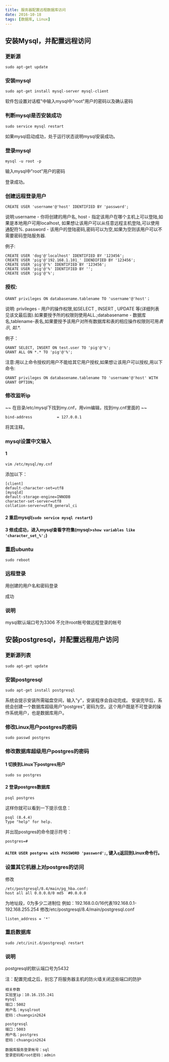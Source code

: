 ```yaml
---
title: 服务器配置远程数据库访问
date: 2016-10-18
tags: [数据库, Linux]
---
```


## 安装Mysql，并配置远程访问

### 更新源

    sudo apt-get update


### 安装mysql

    sudo apt-get install mysql-server mysql-client

软件包设置对话框"中输入mysql中"root"用户的密码以及确认密码

<!--more-->

### 判断mysql是否安装成功

    sudo service mysql restart

如果mysql启动成功，处于运行状态说明mysql安装成功。


### 登录mysql

    mysql -u root -p

输入mysql中"root"用户的密码

登录成功。


### 创建远程登录用户

    CREATE USER 'username'@'host' IDENTIFIED BY 'password';

说明:username - 你将创建的用户名, host - 指定该用户在哪个主机上可以登陆,如果是本地用户可用localhost, 如果想让该用户可以从任意远程主机登陆,可以使用通配符%. password - 该用户的登陆密码,密码可以为空,如果为空则该用户可以不需要密码登陆服务器.


例子:

```
CREATE USER 'dog'@'localhost' IDENTIFIED BY '123456';  
CREATE USER 'pig'@'192.168.1.101_' IDENDIFIED BY '123456';  
CREATE USER 'pig'@'%' IDENTIFIED BY '123456';  
CREATE USER 'pig'@'%' IDENTIFIED BY '';  
CREATE USER 'pig'@'%';
```

### 授权:

    GRANT privileges ON databasename.tablename TO 'username'@'host'；

说明: privileges - 用户的操作权限,如SELECT , INSERT , UPDATE 等(详细列表见该文最后面).如果要授予所的权限则使用ALL.;databasename - 数据库名,tablename-表名,如果要授予该用户对所有数据库和表的相应操作权限则可用*表示, 如*.*.


例子：

```
GRANT SELECT, INSERT ON test.user TO 'pig'@'%';  
GRANT ALL ON *.* TO 'pig'@'%';
```

注意:用以上命令授权的用户不能给其它用户授权,如果想让该用户可以授权,用以下命令:  

    GRANT privileges ON databasename.tablename TO 'username'@'host' WITH GRANT OPTION;

### 修改监听ip

~~ 在目录/etc/mysql下找到my.cnf，用vim编辑，找到my.cnf里面的 ~~

    bind-address           = 127.0.0.1

将其注释。

### mysql设置中文输入

#### 1

    vim /etc/mysql/my.cnf

添加以下：

```
[client]
default-character-set=utf8
[mysqld]
default-storage-engine=INNODB
character-set-server=utf8
collation-server=utf8_general_ci
```

#### 2 重启mysql(`sudo service mysql restart`)

#### 3 修成成功，进入mysql查看字符集(mysql>`show variables like 'character_set_%';`)

### 重启ubuntu

    sudo reboot

### 远程登录

用创建的用户名和密码登录

成功

### 说明

mysql默认端口号为3306
不允许root帐号做远程登录的帐号


## 安装postgresql，并配置远程用户访问

### 更新源列表

    sudo apt-get update

### 安装postgresql

    sudo apt-get install postgresql

系统会提示安装所需磁盘空间，输入"y"，安装程序会自动完成。 安装完毕后，系统会创建一个数据库超级用户“postgres”, 密码为空。这个用户既是不可登录的操作系统用户，也是数据库用户。


### 修改Linux用户postgres的密码

    sudo passwd postgres

### 修改数据库超级用户postgres的密码

#### 1 切换到Linux下postgres用户

    sudo su postgres

#### 2 登录postgres数据库

    psql postgres

这样你就可以看到一下提示信息：

```
psql (8.4.4)
Type "help" for help.
```

并出现postgres的命令提示符号：

    postgres=#

#### `ALTER USER postgres with PASSWORD 'password';`, 键入`q`返回到Linux命令行。

### 设置其它机器上对postgres的访问

修改

```
/etc/postgresql/8.4/main/pg_hba.conf:
host all all 0.0.0.0/0 md5  #0.0.0.0
```

为地址段，0为多少二进制位
例如：192.168.0.0/16代表192.168.0.1-192.168.255.254
修改/etc/postgresql/8.4/main/postgresql.conf

    listen_address = '*'

### 重启数据库

    sudo /etc/init.d/postgresql restart

### 说明

postgresql的默认端口号为5432


注：配置完成之后，别忘了将服务器主机的防火墙关闭这些端口的防护

```
相关参数
实验室ip：10.16.155.241
mysql
端口：5002
用户名：mysqlroot
密码：chuangxin2624

postgresql
端口：5003
用户名：postgres
密码：chuangxin2624

数据库服务登录帐号：sql
登录密码和root密码：admin
```
